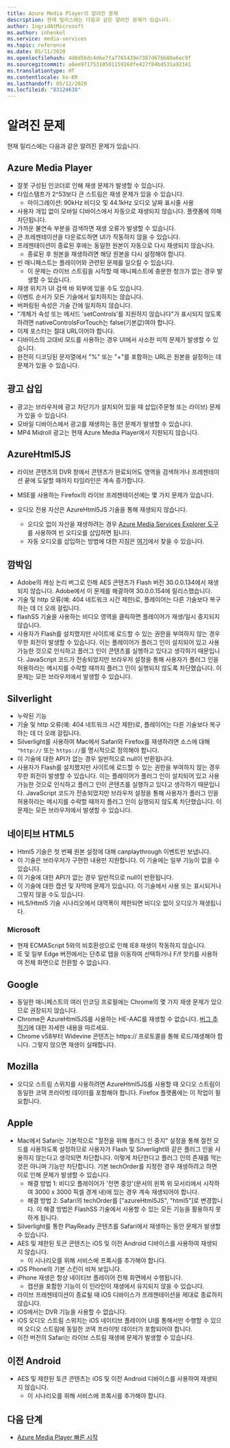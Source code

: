```yaml
---
title: Azure Media Player의 알려진 문제
description: 현재 릴리스에는 다음과 같은 알려진 문제가 있습니다.
author: IngridAtMicrosoft
ms.author: inhenkel
ms.service: media-services
ms.topic: reference
ms.date: 05/11/2020
ms.openlocfilehash: 4d0d56dc4d6e7fa7765439e7387d67bb80a6ec9f
ms.sourcegitcommit: a8ee9717531050115916dfe427f84bd531a92341
ms.translationtype: HT
ms.contentlocale: ko-KR
ms.lasthandoff: 05/12/2020
ms.locfileid: "83124638"
---
```

# <a name="known-issues"></a>알려진 문제 #

현재 릴리스에는 다음과 같은 알려진 문제가 있습니다.

## <a name="azure-media-player"></a>Azure Media Player ##

- 잘못 구성된 인코더로 인해 재생 문제가 발생할 수 있습니다.
- 타임스탬프가 2^53보다 큰 스트림은 재생 문제가 있을 수 있습니다.
  - 마이그레이션: 90kHz 비디오 및 44.1kHz 오디오 날짜 표시줄 사용
- 사용자 개입 없이 모바일 디바이스에서 자동으로 재생되지 않습니다. 플랫폼에 의해 차단됩니다.
- 가까운 불연속 부분을 검색하면 재생 오류가 발생할 수 있습니다.
- 큰 프레젠테이션을 다운로드하면 UI가 작동하지 않을 수 있습니다.
- 프레젠테이션이 종료된 후에는 동일한 원본이 자동으로 다시 재생되지 않습니다.
  - 종료된 후 원본을 재생하려면 해당 원본을 다시 설정해야 합니다.
- 빈 매니페스트는 플레이어와 관련된 문제를 일으킬 수 있습니다.
  - 이 문제는 라이브 스트림을 시작할 때 매니페스트에 충분한 청크가 없는 경우 발생할 수 있습니다.
- 재생 위치가 UI 검색 바 외부에 있을 수도 있습니다.
- 이벤트 순서가 모든 기술에서 일치하지는 않습니다.
- 버퍼링된 속성은 기술 간에 일치하지 않습니다.
- "개체가 속성 또는 메서드 'setControls'를 지원하지 않습니다"가 표시되지 않도록 하려면 nativeControlsForTouch는 false(기본값)여야 합니다.
- 이제 포스터는 절대 URL이어야 합니다.
- 디바이스의 고대비 모드를 사용하는 경우 UI에서 사소한 미적 문제가 발생할 수 있습니다.
- 완전히 디코딩된 문자열에서 "%" 또는 "+"를 포함하는 URL은 원본을 설정하는 데 문제가 있을 수 있습니다.

## <a name="ad-insertion"></a>광고 삽입 ##

- 광고는 브라우저에 광고 차단기가 설치되어 있을 때 삽입(주문형 또는 라이브) 문제가 있을 수 있습니다.
- 모바일 디바이스에서 광고를 재생하는 동안 문제가 발생할 수 있습니다.
- MP4 Midroll 광고는 현재 Azure Media Player에서 지원되지 않습니다.

## <a name="azurehtml5js"></a>AzureHtml5JS ##

- 라이브 콘텐츠의 DVR 창에서 콘텐츠가 완료되어도 영역을 검색하거나 프레젠테이션 끝에 도달할 때까지 타임라인은 계속 증가합니다.
- MSE를 사용하는 Firefox의 라이브 프레젠테이션에는 몇 가지 문제가 있습니다.

- 오디오 전용 자산은 AzureHtml5JS 기술을 통해 재생되지 않습니다.
  - 오디오 없이 자산을 재생하려는 경우 [Azure Media Services Explorer 도구](https://aka.ms/amse)를 사용하여 빈 오디오를 삽입하면 됩니다.
  - 자동 오디오를 삽입하는 방법에 대한 지침은 [여기](https://azure.microsoft.com/documentation/articles/media-services-advanced-encoding-with-mes/#silent_audio)에서 찾을 수 있습니다.

## <a name="flash"></a>깜박임 ##

- Adobe의 캐싱 논리 버그로 인해 AES 콘텐츠가 Flash 버전 30.0.0.134에서 재생되지 않습니다. Adobe에서 이 문제를 해결하여 30.0.0.154에 릴리스했습니다.
- 기술 및 http 오류(예: 404 네트워크 시간 제한)로, 플레이어는 다른 기술보다 복구하는 데 더 오래 걸립니다.
- flashSS 기술을 사용하는 비디오 영역을 클릭하면 플레이어가 재생/일시 중지되지 않습니다.
- 사용자가 Flash를 설치했지만 사이트에 로드할 수 있는 권한을 부여하지 않는 경우 무한 회전이 발생할 수 있습니다. 이는 플레이어가 플러그 인이 설치되어 있고 사용 가능한 것으로 인식하고 플러그 인이 콘텐츠를 실행하고 있다고 생각하기 때문입니다. JavaScript 코드가 전송되었지만 브라우저 설정을 통해 사용자가 플러그 인을 허용하라는 메시지를 수락할 때까지 플러그 인이 실행되지 않도록 차단했습니다. 이 문제는 모든 브라우저에서 발생할 수 있습니다.  

## <a name="silverlight"></a>Silverlight ##

- 누락된 기능
- 기술 및 http 오류(예: 404 네트워크 시간 제한)로, 플레이어는 다른 기술보다 복구하는 데 더 오래 걸립니다.
- Silverlight를 사용하여 Mac에서 Safari와 Firefox를 재생하려면 소스에 대해 `"http://` 또는 `https://`를 명시적으로 정의해야 합니다.
- 이 기술에 대한 API가 없는 경우 일반적으로 null이 반환됩니다.
- 사용자가 Flash를 설치했지만 사이트에 로드할 수 있는 권한을 부여하지 않는 경우 무한 회전이 발생할 수 있습니다. 이는 플레이어가 플러그 인이 설치되어 있고 사용 가능한 것으로 인식하고 플러그 인이 콘텐츠를 실행하고 있다고 생각하기 때문입니다. JavaScript 코드가 전송되었지만 브라우저 설정을 통해 사용자가 플러그 인을 허용하라는 메시지를 수락할 때까지 플러그 인이 실행되지 않도록 차단했습니다. 이 문제는 모든 브라우저에서 발생할 수 있습니다.  

## <a name="native-html5"></a>네이티브 HTML5 ##

- Html5 기술은 첫 번째 원본 설정에 대해 canplaythrough 이벤트만 보냅니다.
- 이 기술은 브라우저가 구현한 내용만 지원합니다.  이 기술에는 일부 기능이 없을 수 있습니다.  
- 이 기술에 대한 API가 없는 경우 일반적으로 null이 반환됩니다.
- 이 기술에 대한 캡션 및 자막에 문제가 있습니다. 이 기술에서 사용 또는 표시되거나 그렇지 않을 수도 있습니다.
- HLS/Html5 기술 시나리오에서 대역폭이 제한되면 비디오 없이 오디오가 재생됩니다.

### <a name="microsoft"></a>Microsoft ###

- 현재 ECMAScript 5와의 비호환성으로 인해 IE8 재생이 작동하지 않습니다.
- IE 및 일부 Edge 버전에서는 단추로 탭을 이동하여 선택하거나 F/f 핫키를 사용하여 전체 화면으로 전환할 수 없습니다.

## <a name="google"></a>Google ##

- 동일한 매니페스트의 여러 인코딩 프로필에는 Chrome의 몇 가지 재생 문제가 있으므로 권장되지 않습니다.
- Chrome은 AzureHtml5JS를 사용하는 HE-AAC를 재생할 수 없습니다. [버그 추적기](https://bugs.chromium.org/p/chromium/issues/detail?id=534301)에 대한 자세한 내용을 따르세요.
- Chrome v58부터 Widevine 콘텐츠는 https:// 프로토콜을 통해 로드/재생해야 합니다. 그렇지 않으면 재생이 실패합니다.

## <a name="mozilla"></a>Mozilla ##

- 오디오 스트림 스위치를 사용하려면 AzureHtml5JS를 사용할 때 오디오 스트림이 동일한 코덱 프라이빗 데이터를 포함해야 합니다. Firefox 플랫폼에는 이 작업이 필요합니다.

## <a name="apple"></a>Apple ##

- Mac에서 Safari는 기본적으로 "절전을 위해 플러그 인 중지" 설정을 통해 절전 모드를 사용하도록 설정하므로 사용자가 Flash 및 Silverlight와 같은 플러그 인을 사용하지 않는다고 생각되면 차단합니다. 이렇게 차단한다고 플러그 인의 존재를 막는 것은 아니며 기능만 차단합니다. 기본 techOrder를 지정한 경우 재생하려고 하면 이로 인해 문제가 발생할 수 있습니다.
  - 해결 방법 1: 비디오 플레이어가 '전면 중앙'(문서의 왼쪽 위 모서리에서 시작하여 3000 x 3000 픽셀 경계 내)에 있는 경우 계속 재생되어야 합니다.
  - 해결 방법 2: Safari의 techOrder를 ["azureHtml5JS", "html5"]로 변경합니다. 이 해결 방법은 FlashSS 기술에서 사용할 수 있는 모든 기능을 활용하지 못하게 됩니다.
- Silverlight를 통한 PlayReady 콘텐츠를 Safari에서 재생하는 동안 문제가 발생할 수 있습니다.
- AES 및 제한된 토큰 콘텐츠는 iOS 및 이전 Android 디바이스를 사용하여 재생되지 않습니다.
  - 이 시나리오를 위해 서비스에 프록시를 추가해야 합니다.
- iOS Phone의 기본 스킨이 비쳐 보입니다.
- iPhone 재생은 항상 네이티브 플레이어 전체 화면에서 수행됩니다.
  - 캡션을 포함한 기능이 이 인라인이 재생에서 유지되지 않을 수 있습니다.
- 라이브 프레젠테이션이 종료될 때 iOS 디바이스가 프레젠테이션을 제대로 종료하지 않습니다.
- iOS에서는 DVR 기능을 사용할 수 없습니다.
- iOS 오디오 스트림 스위치는 iOS 네이티브 플레이어 UI를 통해서만 수행할 수 있으며 오디오 스트림에 동일한 코덱 프라이빗 데이터가 포함되어야 합니다.
- 이전 버전의 Safari는 라이브 스트림 재생에 문제가 발생할 수 있습니다.

## <a name="older-android"></a>이전 Android ##

- AES 및 제한된 토큰 콘텐츠는 iOS 및 이전 Android 디바이스를 사용하여 재생되지 않습니다.
  - 이 시나리오를 위해 서비스에 프록시를 추가해야 합니다.

## <a name="next-steps"></a>다음 단계 ##

- [Azure Media Player 빠른 시작](azure-media-player-quickstart.md)